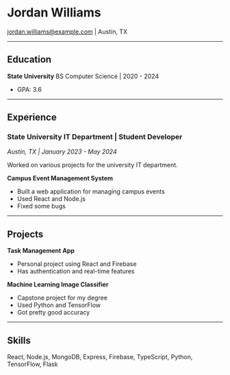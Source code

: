 # Jordan Williams

jordan.williams@example.com | Austin, TX

---

## Education

**State University**
BS Computer Science | 2020 - 2024
- GPA: 3.6

---

## Experience

### State University IT Department | Student Developer
*Austin, TX | January 2023 - May 2024*

Worked on various projects for the university IT department.

**Campus Event Management System**
- Built a web application for managing campus events
- Used React and Node.js
- Fixed some bugs

---

## Projects

**Task Management App**
- Personal project using React and Firebase
- Has authentication and real-time features

**Machine Learning Image Classifier**
- Capstone project for my degree
- Used Python and TensorFlow
- Got pretty good accuracy

---

## Skills

React, Node.js, MongoDB, Express, Firebase, TypeScript, Python, TensorFlow, Flask
